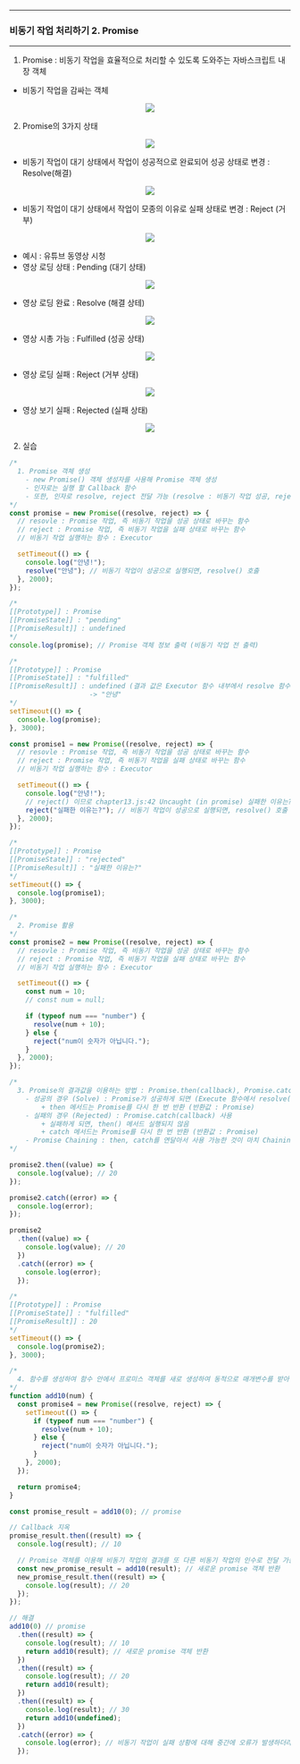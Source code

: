 -----
### 비동기 작업 처리하기 2. Promise
-----
1. Promise : 비동기 작업을 효율적으로 처리할 수 있도록 도와주는 자바스크립트 내장 객체
  - 비동기 작업을 감싸는 객체
<div align="center">
<img src="https://github.com/user-attachments/assets/ba9fb565-247c-4772-b15a-41e116a800ec">
</div>

2. Promise의 3가지 상태
<div align="center">
<img src="https://github.com/user-attachments/assets/1b5ae8b7-e392-4832-8537-aed472b9290e">
</div>

  - 비동기 작업이 대기 상태에서 작업이 성공적으로 완료되어 성공 상태로 변경 : Resolve(해결)
<div align="center">
<img src="https://github.com/user-attachments/assets/f7e39322-39df-4014-a12c-0dc2dc4aba60">
</div>

  - 비동기 작업이 대기 상태에서 작업이 모종의 이유로 실패 상태로 변경 : Reject (거부)
<div align="center">
<img src="https://github.com/user-attachments/assets/63a029b1-41e3-4bcd-a1fd-485a44f46a34">
</div>

  - 예시 : 유튜브 동영상 시청
  - 영상 로딩 상태 : Pending (대기 상태)
<div align="center">
<img src="https://github.com/user-attachments/assets/18506244-9850-4589-bfd7-8f46119e203b">
</div>

  - 영상 로딩 완료 : Resolve (해결 상테)
<div align="center">
<img src="https://github.com/user-attachments/assets/fb8dff11-1cfb-48f5-9510-6bd2805e8a56">
</div>

  - 영상 시총 가능 : Fulfilled (성공 상태)
<div align="center">
<img src="https://github.com/user-attachments/assets/e9b469ea-5e38-4198-968f-456b598c835a">
</div>

  - 영상 로딩 실패 : Reject (거부 상태)
<div align="center">
<img src="https://github.com/user-attachments/assets/c63cd3ab-69bb-406a-bab9-2df9f5466ebe">
</div>

  - 영상 보기 실패 : Rejected (실패 상태)
<div align="center">
<img src="https://github.com/user-attachments/assets/f580857f-a05d-42a2-abab-ad2dbeb776cc">
</div>

2. 실습
```js
/*
  1. Promise 객체 생성
    - new Promise() 객체 생성자를 사용해 Promise 객체 생성
    - 인자로는 실행 할 Callback 함수
    - 또한, 인자로 resolve, reject 전달 가능 (resolve : 비동기 작업 성공, reject : 비동기 작업 실패)
*/
const promise = new Promise((resolve, reject) => {
  // resovle : Promise 작업, 즉 비동기 작업을 성공 상태로 바꾸는 함수
  // reject : Promise 작업, 즉 비동기 작업을 실패 상태로 바꾸는 함수
  // 비동기 작업 실행하는 함수 : Executor

  setTimeout(() => {
    console.log("안녕!");
    resolve("안녕"); // 비동기 작업이 성공으로 실행되면, resolve() 호출
  }, 2000);
});

/* 
[[Prototype]] : Promise
[[PromiseState]] : "pending"
[[PromiseResult]] : undefined
*/
console.log(promise); // Promise 객체 정보 출력 (비동기 작업 전 출력)

/* 
[[Prototype]] : Promise
[[PromiseState]] : "fulfilled"
[[PromiseResult]] : undefined (결과 값은 Executor 함수 내부에서 resolve 함수를 호출하면서 인수로 전달해줘야 함)
                    -> "안녕"
*/
setTimeout(() => {
  console.log(promise);
}, 3000);

const promise1 = new Promise((resolve, reject) => {
  // resovle : Promise 작업, 즉 비동기 작업을 성공 상태로 바꾸는 함수
  // reject : Promise 작업, 즉 비동기 작업을 실패 상태로 바꾸는 함수
  // 비동기 작업 실행하는 함수 : Executor

  setTimeout(() => {
    console.log("안녕!");
    // reject() 이므로 chapter13.js:42 Uncaught (in promise) 실패한 이유는? 출력
    reject("실패한 이유는?"); // 비동기 작업이 성공으로 실행되면, resolve() 호출
  }, 2000);
});

/* 
[[Prototype]] : Promise
[[PromiseState]] : "rejected"
[[PromiseResult]] : "실패한 이유는?"
*/
setTimeout(() => {
  console.log(promise1);
}, 3000);

/*
  2. Promise 활용
*/
const promise2 = new Promise((resolve, reject) => {
  // resovle : Promise 작업, 즉 비동기 작업을 성공 상태로 바꾸는 함수
  // reject : Promise 작업, 즉 비동기 작업을 실패 상태로 바꾸는 함수
  // 비동기 작업 실행하는 함수 : Executor

  setTimeout(() => {
    const num = 10;
    // const num = null;

    if (typeof num === "number") {
      resolve(num + 10);
    } else {
      reject("num이 숫자가 아닙니다.");
    }
  }, 2000);
});

/*
  3. Promise의 결과값을 이용하는 방법 : Promise.then(callback), Promise.catch(callback) 사용
    - 성공의 경우 (Solve) : Promise가 성공하게 되면 (Execute 함수에서 resolve()를 호출하게 되면), 이후 then 메서드에 전달한 콜백함수 실행
        + then 메서드는 Promise를 다시 한 번 반환 (반환값 : Promise)
    - 실패의 경우 (Rejected) : Promise.catch(callback) 사용
        + 실패하게 되면, then() 메서드 실행되지 않음
        + catch 메서드는 Promise를 다시 한 번 반환 (반환값 : Promise)
    - Promise Chaining : then, catch를 연달아서 사용 가능한 것이 마치 Chaining하는 것 같다는 의미
*/

promise2.then((value) => {
  console.log(value); // 20
});

promise2.catch((error) => {
  console.log(error);
});

promise2
  .then((value) => {
    console.log(value); // 20
  })
  .catch((error) => {
    console.log(error);
  });

/* 
[[Prototype]] : Promise
[[PromiseState]] : "fulfilled"
[[PromiseResult]] : 20
*/
setTimeout(() => {
  console.log(promise2);
}, 3000);

/*
  4. 함수를 생성하여 함수 안에서 프로미스 객체를 새로 생성하여 동적으로 매개변수를 받아 숫자값을 바꿔가면서 사용하도록 개선 활용
*/
function add10(num) {
  const promise4 = new Promise((resolve, reject) => {
    setTimeout(() => {
      if (typeof num === "number") {
        resolve(num + 10);
      } else {
        reject("num이 숫자가 아닙니다.");
      }
    }, 2000);
  });

  return promise4;
}

const promise_result = add10(0); // promise

// Callback 지옥
promise_result.then((result) => {
  console.log(result); // 10

  // Promise 객체를 이용해 비동기 작업의 결과를 또 다른 비동기 작업의 인수로 전달 가능
  const new_promise_result = add10(result); // 새로운 promise 객체 반환
  new_promise_result.then((result) => {
    console.log(result); // 20
  });
});

// 해결
add10(0) // promise
  .then((result) => {
    console.log(result); // 10
    return add10(result); // 새로운 promise 객체 반환
  })
  .then((result) => {
    console.log(result); // 20
    return add10(result);
  })
  .then((result) => {
    console.log(result); // 30
    return add10(undefined);
  })
  .catch((error) => {
    console.log(error); // 비동기 작업이 실패 상황에 대해 중간에 오류가 발생하더라도 마지막 catch 메서드가 실행되어 num은 숫자가 아닙니다 출력
  });
```
